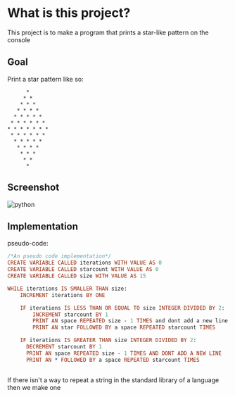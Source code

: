 # What is this project?

This project is to make a program that prints a star-like pattern on the console

## Goal

Print a star pattern like so:

```
      * 
     * *      
    * * *     
   * * * *
  * * * * *
 * * * * * *
* * * * * * *
 * * * * * *
  * * * * *
   * * * *
    * * *
     * *
      *
```

## Screenshot

![python](https://i.ibb.co/RGK8dpT/image.png)

## Implementation

pseudo-code:

```prolog
/*An pseudo code implementation*/
CREATE VARIABLE CALLED iterations WITH VALUE AS 0
CREATE VARIABLE CALLED starcount WITH VALUE AS 0
CREATE VARIABLE CALLED size WITH VALUE AS 15

WHILE iterations IS SMALLER THAN size:
    INCREMENT iterations BY ONE

    IF iterations IS LESS THAN OR EQUAL TO size INTEGER DIVIDED BY 2:
        INCREMENT starcount BY 1
        PRINT AN space REPEATED size - 1 TIMES and dont add a new line
        PRINT AN star FOLLOWED BY a space REPEATED starcount TIMES

    IF iterations IS GREATER THAN size INTEGER DIVIDED BY 2:
      DECREMENT starcount BY 1
      PRINT AN space REPEATED size - 1 TIMES AND DONT ADD A NEW LINE
      PRINT AN * FOLLOWED BY a space REPEATED starcount TIMES
        
```

If there isn't a way to repeat a string in the standard library of a language then we make one
